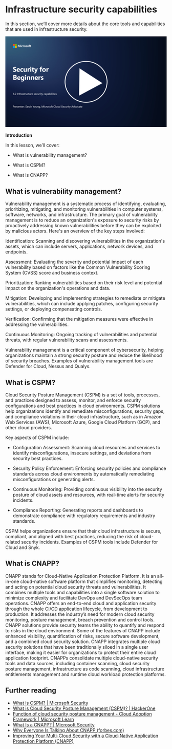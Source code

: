 # Infrastructure security capabilities

In this section, we’ll cover more details about the core tools and capabilities that are used in infrastructure security.

[![Watch the video](../images/6-2_placeholder.png)](https://learn-video.azurefd.net/vod/player?id=cc87bbae-0fea-4899-9f09-868724719b96)

**Introduction**

In this lesson, we’ll cover:

- What is vulnerability management?

- What is CSPM?

- What is CNAPP?

## What is vulnerability management?

Vulnerability management is a systematic process of identifying, evaluating, prioritizing, mitigating, and monitoring vulnerabilities in computer systems, software, networks, and infrastructure. The primary goal of vulnerability management is to reduce an organization's exposure to security risks by proactively addressing known vulnerabilities before they can be exploited by malicious actors. Here's an overview of the key steps involved:

Identification: Scanning and discovering vulnerabilities in the organization's assets, which can include servers, applications, network devices, and endpoints.

Assessment: Evaluating the severity and potential impact of each vulnerability based on factors like the Common Vulnerability Scoring System (CVSS) score and business context.

Prioritization: Ranking vulnerabilities based on their risk level and potential impact on the organization's operations and data.

Mitigation: Developing and implementing strategies to remediate or mitigate vulnerabilities, which can include applying patches, configuring security settings, or deploying compensating controls.

Verification: Confirming that the mitigation measures were effective in addressing the vulnerabilities.

Continuous Monitoring: Ongoing tracking of vulnerabilities and potential threats, with regular vulnerability scans and assessments.

Vulnerability management is a critical component of cybersecurity, helping organizations maintain a strong security posture and reduce the likelihood of security breaches. Examples of vulnerability management tools are Defender for Cloud, Nessus and Qualys.

## What is CSPM?

Cloud Security Posture Management (CSPM) is a set of tools, processes, and practices designed to assess, monitor, and enforce security configurations and best practices in cloud environments. CSPM solutions help organizations identify and remediate misconfigurations, security gaps, and compliance violations in their cloud infrastructure, such as in Amazon Web Services (AWS), Microsoft Azure, Google Cloud Platform (GCP), and other cloud providers.

Key aspects of CSPM include:

- Configuration Assessment: Scanning cloud resources and services to identify misconfigurations, insecure settings, and deviations from security best practices.

- Security Policy Enforcement: Enforcing security policies and compliance standards across cloud environments by automatically remediating misconfigurations or generating alerts.

- Continuous Monitoring: Providing continuous visibility into the security posture of cloud assets and resources, with real-time alerts for security incidents.

- Compliance Reporting: Generating reports and dashboards to demonstrate compliance with regulatory requirements and industry standards.

CSPM helps organizations ensure that their cloud infrastructure is secure, compliant, and aligned with best practices, reducing the risk of cloud-related security incidents. Examples of CSPM tools include Defender for Cloud and Snyk.

## What is CNAPP?

CNAPP stands for Cloud-Native Application Protection Platform. It is an all-in-one cloud-native software platform that simplifies monitoring, detecting and acting on potential cloud security threats and vulnerabilities. It combines multiple tools and capabilities into a single software solution to minimize complexity and facilitate DevOps and DevSecOps team operations. CNAPP offers an end-to-end cloud and application security through the whole CI/CD application lifecycle, from development to production. It addresses the industry’s need for modern cloud security monitoring, posture management, breach prevention and control tools. CNAPP solutions provide security teams the ability to quantify and respond to risks in the cloud environment. Some of the features of CNAPP include enhanced visibility, quantification of risks, secure software development, and a combined cloud security solution. CNAPP integrates multiple cloud security solutions that have been traditionally siloed in a single user interface, making it easier for organizations to protect their entire cloud application footprint. CNAPPs consolidate multiple cloud-native security tools and data sources, including container scanning, cloud security posture management, infrastructure as code scanning, cloud infrastructure entitlements management and runtime cloud workload protection platforms.

## Further reading
- [What is CSPM? | Microsoft Security](https://www.microsoft.com/en-us/security/business/security-101/what-is-cspm?WT.mc_id=academic-96948-sayoung)
- [What is Cloud Security Posture Management (CSPM)? | HackerOne](https://www.hackerone.com/knowledge-center/what-cloud-security-posture-management)
- [Function of cloud security posture management - Cloud Adoption Framework | Microsoft Learn](https://learn.microsoft.com/en-us/azure/cloud-adoption-framework/organize/cloud-security-posture-management?WT.mc_id=academic-96948-sayoung)
- [What Is a CNAPP? | Microsoft Security](https://www.microsoft.com/en-us/security/business/security-101/what-is-cnapp?WT.mc_id=academic-96948-sayoung)
- [Why Everyone Is Talking About CNAPP (forbes.com)](https://www.forbes.com/sites/forbestechcouncil/2021/12/10/why-everyone-is-talking-about-cnapp/?sh=567275ca1549)
- [Improving Your Multi-Cloud Security with a Cloud-Native Application Protection Platform (CNAPP)](https://www.youtube.com/watch?v=5w42kQ_QjZg&t=212s)

